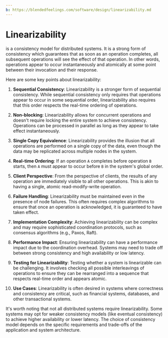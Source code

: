 ```yaml
---
b: https://blendedfeelings.com/software/design/linearizability.md
---
```


# Linearizability 
is a consistency model for distributed systems. It is a strong form of consistency which guarantees that as soon as an operation completes, all subsequent operations will see the effect of that operation. In other words, operations appear to occur instantaneously and atomically at some point between their invocation and their response.

Here are some key points about linearizability:

1. **Sequential Consistency**: Linearizability is a stronger form of sequential consistency. While sequential consistency only requires that operations appear to occur in some sequential order, linearizability also requires that this order respects the real-time ordering of operations.

2. **Non-blocking**: Linearizability allows for concurrent operations and doesn't require locking the entire system to achieve consistency. Operations can be processed in parallel as long as they appear to take effect instantaneously.

3. **Single Copy Equivalence**: Linearizability provides the illusion that all operations are performed on a single copy of the data, even though the data may be replicated across multiple nodes in the system.

4. **Real-time Ordering**: If an operation `A` completes before operation `B` starts, then `A` must appear to occur before `B` in the system's global order.

5. **Client Perspective**: From the perspective of clients, the results of any operation are immediately visible to all other operations. This is akin to having a single, atomic read-modify-write operation.

6. **Failure Handling**: Linearizability must be maintained even in the presence of node failures. This often requires complex algorithms to ensure that once an operation is acknowledged, it is guaranteed to have taken effect.

7. **Implementation Complexity**: Achieving linearizability can be complex and may require sophisticated coordination protocols, such as consensus algorithms (e.g., Paxos, Raft).

8. **Performance Impact**: Ensuring linearizability can have a performance impact due to the coordination overhead. Systems may need to trade off between strong consistency and high availability or low latency.

9. **Testing for Linearizability**: Testing whether a system is linearizable can be challenging. It involves checking all possible interleavings of operations to ensure they can be rearranged into a sequence that respects real-time order and appears atomic.

10. **Use Cases**: Linearizability is often desired in systems where correctness and consistency are critical, such as financial systems, databases, and other transactional systems.

It's worth noting that not all distributed systems require linearizability. Some systems may opt for weaker consistency models (like eventual consistency) to achieve higher availability or lower latency. The choice of consistency model depends on the specific requirements and trade-offs of the application and system architecture.